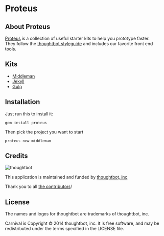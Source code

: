# Proteus

## About Proteus
[Proteus](http://github.com/thoughtbot/proteus) is a collection of useful
starter kits to help you prototype faster. They follow the
[thoughtbot styleguide](https://github.com/thoughtbot/guides) and includes our
favorite front end tools.

## Kits
* [Middleman](http://github.com/thoughtbot/proteus-middleman)
* [Jekyll](http://github.com/thoughtbot/proteus-jekyll)
* [Gulp](http://github.com/thoughtbot/proteus-gulp)

## Installation

Just run this to install it:

```
gem install proteus
```

Then pick the project you want to start
```
proteus new middleman
```

Credits
-------

![thoughtbot](http://thoughtbot.com/logo.png)

This application is maintained and funded by [thoughtbot, inc](http://thoughtbot.com/community)

Thank you to all [the contributors](https://github.com/thoughtbot/proteus-middleman/contributors)!

License
-------

The names and logos for thoughtbot are trademarks of thoughtbot, inc.

Carnival is Copyright © 2014 thoughtbot, inc. It is free software, and may be
redistributed under the terms specified in the LICENSE file.
